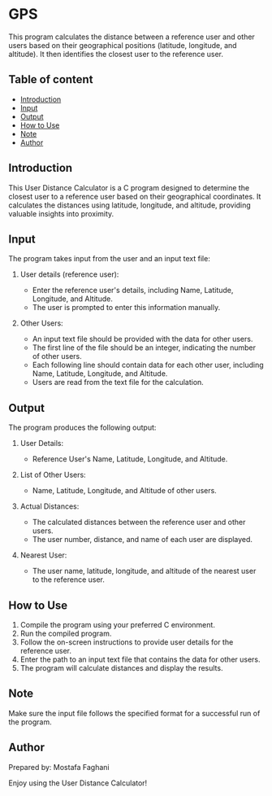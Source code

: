 # GPS

This program calculates the distance between a reference user and other users based on their geographical positions (latitude, longitude, and altitude). It then identifies the closest user to the reference user.

## Table of content
- [Introduction](#introduction)
- [Input](#input)
- [Output](#output)
- [How to Use](#how-to-use)
- [Note](#note)
- [Author](#author)

  

## Introduction

This User Distance Calculator is a C program designed to determine the closest user to a reference user based on their geographical coordinates. It calculates the distances using latitude, longitude, and altitude, providing valuable insights into proximity.

## Input

The program takes input from the user and an input text file:

1. User details (reference user):
    - Enter the reference user's details, including Name, Latitude, Longitude, and Altitude.
    - The user is prompted to enter this information manually.

2. Other Users:
    - An input text file should be provided with the data for other users.
    - The first line of the file should be an integer, indicating the number of other users.
    - Each following line should contain data for each other user, including Name, Latitude, Longitude, and Altitude.
    - Users are read from the text file for the calculation.

## Output

The program produces the following output:

1. User Details:
    - Reference User's Name, Latitude, Longitude, and Altitude.

2. List of Other Users:
    - Name, Latitude, Longitude, and Altitude of other users.

3. Actual Distances:
    - The calculated distances between the reference user and other users.
    - The user number, distance, and name of each user are displayed.

4. Nearest User:
    - The user name, latitude, longitude, and altitude of the nearest user to the reference user.
    
## How to Use

1. Compile the program using your preferred C environment.
2. Run the compiled program.
3. Follow the on-screen instructions to provide user details for the reference user.
4. Enter the path to an input text file that contains the data for other users.
5. The program will calculate distances and display the results.

## Note

Make sure the input file follows the specified format for a successful run of the program.

## Author

Prepared by: Mostafa Faghani

Enjoy using the User Distance Calculator!
